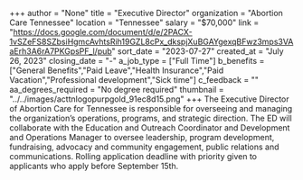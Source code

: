 +++
author = "None"
title = "Executive Director"
organization = "Abortion Care Tennessee"
location = "Tennessee"
salary = "$70,000"
link = "https://docs.google.com/document/d/e/2PACX-1vSZeFS8SZbsiHgmcAvhtsRih19GZL8cPx_dkspjXuBGAYgexqBFwz3mps3VAaErh3A6rA7PKGpsPF_l/pub"
sort_date = "2023-07-27"
created_at = "July 26, 2023"
closing_date = "-"
a_job_type = ["Full Time"]
b_benefits = ["General Benefits","Paid Leave","Health Insurance","Paid Vacation","Professional development","Sick time"]
c_feedback = ""
aa_degrees_required = "No degree required"
thumbnail = "../../images/acttnlogopurpgold_91ec8d15.png"
+++
The Executive Director of Abortion Care for Tennessee is responsible for overseeing and managing the organization’s operations, programs, and strategic direction. The ED will collaborate with the Education and Outreach Coordinator and Development and Operations Manager to oversee leadership, program development, fundraising, advocacy and community engagement, public relations and communications. Rolling application deadline with priority given to applicants who apply before September 15th. 